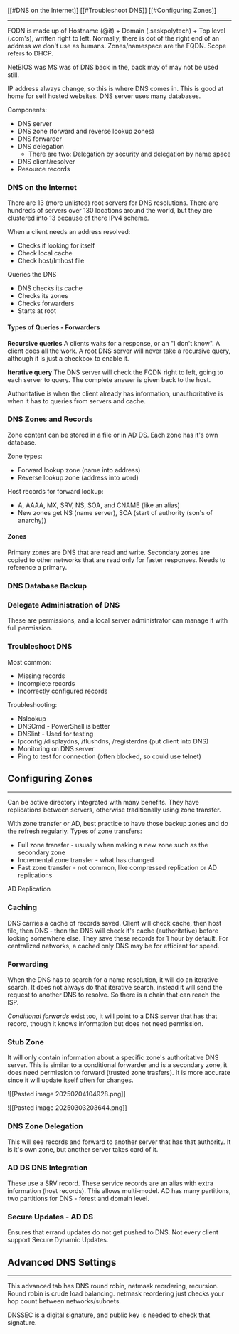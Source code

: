 [[#DNS on the Internet]]
[[#Troubleshoot DNS]]
[[#Configuring Zones]]

---

FQDN is made up of Hostname (@it) + Domain (.saskpolytech) + Top level (.com's), written right to left. Normally, there is dot of the right end of an address we don't use as humans. Zones/namespace are the FQDN. Scope refers to DHCP.

NetBIOS was MS was of DNS back in the, back may of may not be used still.

IP address always change, so this is where DNS comes in. This is good at home for self hosted websites. DNS server uses many databases.

Components:

- DNS server
- DNS zone (forward and reverse lookup zones)
- DNS forwarder
- DNS delegation
	- There are two: Delegation by security and delegation by name space
- DNS client/resolver
- Resource records

### DNS on the Internet

There are 13 (more unlisted) root servers for DNS resolutions. There are hundreds of servers over 130 locations around the world, but they are clustered into 13 because of there IPv4 scheme.

When a client needs an address resolved:

- Checks if looking for itself
- Check local cache
- Check host/Imhost file

Queries the DNS

- DNS checks its cache
- Checks its zones
- Checks forwarders
- Starts at root

#### Types of Queries - Forwarders

**Recursive queries**
A clients waits for a response, or an "I don't know".
A client does all the work. A root DNS server will never take a recursive query, although it is just a checkbox to enable it.

**Iterative query**
The DNS server will check the FQDN right to left, going to each server to query. The complete answer is given back to the host.

Authoritative is when the client already has information, unauthoritative is when it has to queries from servers and cache.

### DNS Zones and Records

Zone content can be stored in a file or in AD DS.
Each zone has it's own database.

Zone types:

- Forward lookup zone (name into address)
- Reverse lookup zone (address into word)

Host records for forward lookup:

- A, AAAA, MX, SRV, NS, SOA, and CNAME (like an alias)
- New zones get NS (name server), SOA (start of authority (son's of anarchy))

#### Zones

Primary zones are DNS that are read and write.
Secondary zones are copied to other networks that are read only for faster responses. Needs to reference a primary.

### DNS Database Backup

### Delegate Administration of DNS

These are permissions, and a local server administrator can manage it with full permission.

### Troubleshoot DNS

Most common:

- Missing records
- Incomplete records
- Incorrectly configured records

Troubleshooting:

- Nslookup
- DNSCmd - PowerShell is better
- DNSlint - Used for testing
- Ipconfig /displaydns, /flushdns, /registerdns (put client into DNS)
- Monitoring on DNS server
- Ping to test for connection (often blocked, so could use telnet)
## Configuring Zones

---

Can be active directory integrated with many benefits. They have replications between servers, otherwise traditionally using zone transfer.

With zone transfer or AD, best practice to have those backup zones and do the refresh regularly.
Types of zone transfers:

- Full zone transfer - usually when making a new zone such as the secondary zone
- Incremental zone transfer - what has changed
- Fast zone transfer - not common, like compressed replication or AD replications

AD Replication

### Caching

DNS carries a cache of records saved. Client will check cache, then host file, then DNS - then the DNS will check it's cache (authoritative) before looking somewhere else. They save these records for 1 hour by default.
For centralized networks, a cached only DNS may be for efficient for speed.

### Forwarding

When the DNS has to search for a name resolution, it will do an iterative search. It does not always do that iterative search, instead it will send the request to another DNS to resolve. So there is a chain that can reach the ISP.

*Conditional forwards* exist too, it will point to a DNS server that has that record, though it knows information but does not need permission.

### Stub Zone

It will only contain information about a specific zone's authoritative DNS server. This is similar to a conditional forwarder and is a secondary zone, it does need permission to forward (trusted zone trasfers). It is more accurate since it will update itself often for changes.

![[Pasted image 20250204104928.png]]

![[Pasted image 20250303203644.png]]
### DNS Zone Delegation

This will see records and forward to another server that has that authority. It is it's own zone, but another server takes card of it.

### AD DS DNS Integration

These use a SRV record. These service records are an alias with extra information (host records). This allows multi-model.
AD has many partitions, two partitions for DNS - forest and domain level.

### Secure Updates - AD DS

Ensures that errand updates do not get pushed to DNS. Not every client support Secure Dynamic Updates.
## Advanced DNS Settings

---

This advanced tab has DNS round robin, netmask reordering, recursion.
Round robin is crude load balancing.
netmask reordering just checks your hop count between networks/subnets.

DNSSEC is a digital signature, and public key is needed to check that signature.
